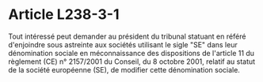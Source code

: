 # Article L238-3-1

Tout intéressé peut demander au président du tribunal statuant en référé d'enjoindre sous astreinte aux sociétés utilisant le sigle "SE" dans leur dénomination sociale en méconnaissance des dispositions de l'article 11 du règlement (CE) n° 2157/2001 du Conseil, du 8 octobre 2001, relatif au statut de la société européenne (SE), de modifier cette dénomination sociale.
